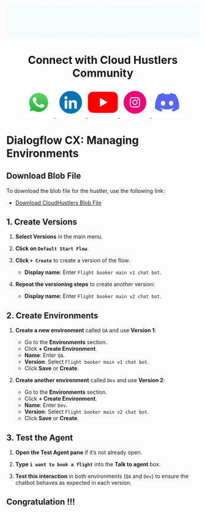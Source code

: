 ![API Gateway Banner](https://raw.githubusercontent.com/Cloud-Hustlers/content/f9a8642976ea21cd234c91239431e41f05264842/gif/12.gif)

<div align="center">
  
# Connect with Cloud Hustlers Community
</div>

<p align="center">
  <a href="https://whatsapp.cloudhustlers.in" target="_blank">
    <img src="https://raw.githubusercontent.com/Cloud-Hustlers/content/main/gif/whatsapp.gif" alt="WhatsApp" width="80">
  </a>
  <a href="https://in.linkedin.com/company/cloud-hustlers" target="_blank">
    <img src="https://raw.githubusercontent.com/Cloud-Hustlers/content/main/gif/linkedin%20gif.gif" alt="LinkedIn" width="80">
  </a>
  <a href="https://www.youtube.com/@CloudHustlers" target="_blank">
    <img src="https://raw.githubusercontent.com/Cloud-Hustlers/content/main/gif/youtube.png" alt="Youtube" width="80">
  </a>
  <a href="https://instagram.com/cloud_hustlers" target="_blank">
    <img src="https://raw.githubusercontent.com/Cloud-Hustlers/content/main/gif/insta.gif" alt="Instagram" width="80">
  </a>
  <a href="https://discord.gg/MdbVq7BJNd" target="_blank">
    <img src="https://raw.githubusercontent.com/Cloud-Hustlers/content/main/gif/discord.gif" alt="GitHub" width="80">
  </a>
</p>

# Dialogflow CX: Managing Environments

## Download Blob File

To download the blob file for the hustler, use the following link:

- [Download CloudHustlers Blob File](https://github.com/Cloud-Hustlers/Lab_Solutions/blob/master/Dialogflow%20CX%20Managing%20Environments/hustler.blob)


## 1. Create Versions

1. **Select Versions** in the main menu.

2. **Click on `Default Start Flow`**.

3. **Click `+ Create`** to create a version of the flow.

   - **Display name**: Enter `Flight booker main v1 chat bot`.

4. **Repeat the versioning steps** to create another version:

   - **Display name**: Enter `Flight booker main v2 chat bot`.

## 2. Create Environments

1. **Create a new environment** called `QA` and use **Version 1**:

   - Go to the **Environments** section.
   - Click **+ Create Environment**.
   - **Name**: Enter `QA`.
   - **Version**: Select `Flight booker main v1 chat bot`.
   - Click **Save** or **Create**.

2. **Create another environment** called `Dev` and use **Version 2**:

   - Go to the **Environments** section.
   - Click **+ Create Environment**.
   - **Name**: Enter `Dev`.
   - **Version**: Select `Flight booker main v2 chat bot`.
   - Click **Save** or **Create**.

## 3. Test the Agent

1. **Open the Test Agent pane** if it’s not already open.

2. **Type `i want to book a flight`** into the **Talk to agent** box.

3. **Test this interaction** in both environments (`QA` and `Dev`) to ensure the chatbot behaves as expected in each version.

## Congratulation !!!
